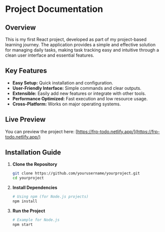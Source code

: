 # Project Documentation

## Overview
This is my first React project, developed as part of my project-based learning journey. The application provides a simple and effective solution for managing daily tasks, making task tracking easy and intuitive through a clean user interface and essential features.

## Key Features

- **Easy Setup:** Quick installation and configuration.
- **User-Friendly Interface:** Simple commands and clear outputs.
- **Extensible:** Easily add new features or integrate with other tools.
- **Performance Optimized:** Fast execution and low resource usage.
- **Cross-Platform:** Works on major operating systems.

## Live Preview

You can preview the project here: [https://frp-todo.netlify.app/](https://frp-todo.netlify.app/)

## Installation Guide

1. **Clone the Repository**
    ```sh
    git clone https://github.com/yourusername/yourproject.git
    cd yourproject
    ```

2. **Install Dependencies**
    ```sh
    # Using npm (for Node.js projects)
    npm install
    ```

3. **Run the Project**
    ```sh
    # Example for Node.js
    npm start
    ```
